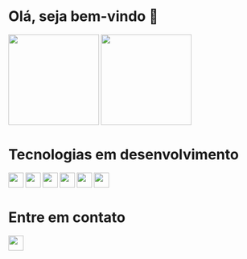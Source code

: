 # Olá, seja bem-vindo 👋
<head>
 <link rel="stylesheet" href="https://cdn.jsdelivr.net/gh/devicons/devicon@v2.14.0/devicon.min.css">
 </head>
 
<div display = "flex ">
 <img height= 180px src ='https://github-readme-stats.vercel.app/api?username=OliverioJunior&count_private=true&show_icons=true&show_icons=true&theme=radical'>
 <img height= 180px  src ='https://github-readme-stats.vercel.app/api/top-langs/?username=OliverioJunior&repo=github-readme-stats&count_private=true&show_icons=true&show_icons=true&theme=radical&layout=compact'>
</div>
 
 
 ##
 
 
 <div>
  <h1>Tecnologias em desenvolvimento</h1>
  <img pointer-events=none height=30px src="https://cdn.jsdelivr.net/gh/devicons/devicon/icons/javascript/javascript-original.svg" />
  <img pointer-events=none height=30px src="https://cdn.jsdelivr.net/gh/devicons/devicon/icons/react/react-original-wordmark.svg" />
  <img pointer-events=none height=30px src="https://cdn.jsdelivr.net/gh/devicons/devicon/icons/html5/html5-plain.svg" />
  <img pointer-events=none height=30px src="https://cdn.jsdelivr.net/gh/devicons/devicon/icons/css3/css3-plain.svg" />
  <img pointer-events=none height=30px src="https://cdn.jsdelivr.net/gh/devicons/devicon/icons/typescript/typescript-original.svg" />
  <img pointer-events=none height=30px src="https://cdn.jsdelivr.net/gh/devicons/devicon/icons/eslint/eslint-original-wordmark.svg" />
          
          
 </div>
 
 ##
 
 <div>
  <h1> Entre em contato </h1>
  <a href = "https://www.linkedin.com/in/olivério-júnior" target=_blank>
  <img height= 30px src="https://cdn.jsdelivr.net/gh/devicons/devicon/icons/linkedin/linkedin-original.svg"/>
 </div>
 
 
 
 
